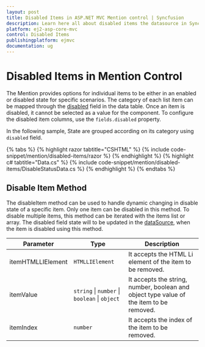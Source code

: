 ```yaml
---
layout: post
title: Disabled Items in ASP.NET MVC Mention control | Syncfusion
description: Learn here all about disabled items the datasource in Syncfusion ASP.NET MVC Mention control of Syncfusion Essential JS 2 and more.
platform: ej2-asp-core-mvc
control: Disabled Items
publishingplatform: ejmvc
documentation: ug
---
```


# Disabled Items in Mention Control

The Mention provides options for individual items to be either in an enabled or disabled state for specific scenarios. The category of each list item can be mapped through the [disabled](https://help.syncfusion.com/cr/aspnetmvc-js2/Syncfusion.EJ2.DropDowns.MentionFieldSettings.html#Syncfusion_EJ2_DropDowns_MentionFieldSettings_Disabled) field in the data table. Once an item is disabled, it cannot be selected as a value for the component. To configure the disabled item columns, use the `fields.disabled` property.

In the following sample, State are grouped according on its category using `disabled` field.

{% tabs %}
{% highlight razor tabtitle="CSHTML" %}
{% include code-snippet/mention/disabled-items/razor %}
{% endhighlight %}
{% highlight c# tabtitle="Data.cs" %}
{% include code-snippet/mention/disabled-items/DisableStatusData.cs %}
{% endhighlight %}
{% endtabs %}

## Disable Item Method

The disableItem method can be used to handle dynamic changing in disable state of a specific item. Only one item can be disabled in this method. To disable multiple items, this method can be iterated with the items list or array. The disabled field state will to be updated in the [dataSource](https://help.syncfusion.com/cr/aspnetmvc-js2/syncfusion.ej2.dropdowns.mention.html#Syncfusion_EJ2_DropDowns_Mention_DataSource), when the item is disabled using this method.

| Parameter | Type | Description |
|------|------|------|
| itemHTMLLIElement |  <code>HTMLLIElement</code> |  It accepts the HTML Li element of the item to be removed.  |
| itemValue | <code>string</code> \| <code>number</code> \| <code>boolean</code> \| <code>object</code> | It accepts the string, number, boolean and object type value of the item to be removed. |
| itemIndex | <code>number</code> | It accepts the index of the item to be removed. |